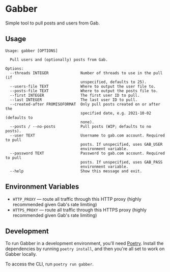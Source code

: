 # Gabber
Simple tool to pull posts and users from Gab.

## Usage

```text
Usage: gabber [OPTIONS]

  Pull users and (optionally) posts from Gab.

Options:
  --threads INTEGER              Number of threads to use in the pull (if
                                 unspecified, defaults to 25).
  --users-file TEXT              Where to output the user file to.
  --posts-file TEXT              Where to output the posts file to.
  --first INTEGER                The first user ID to pull.
  --last INTEGER                 The last user ID to pull.
  --created-after FROMISOFORMAT  Only pull posts created on or after the
                                 specified date, e.g. 2021-10-02 (defaults to
                                 none).
  --posts / --no-posts           Pull posts (WIP; defaults to no posts).
  --user TEXT                    Username to gab.com account. Required to pull
                                 posts. If unspecified, uses GAB_USER
                                 environment variable.
  --password TEXT                Password to gab.com account. Required to pull
                                 posts. If unspecified, uses GAB_PASS
                                 environment variable.
  --help                         Show this message and exit.
```

## Environment Variables

* `HTTP_PROXY` — route all traffic through this HTTP proxy (highly recommended given Gab's rate limiting)
* `HTTPS_PROXY` — route all traffic through this HTTPS proxy (highly recommended given Gab's rate limiting)

## Development

To run Gabber in a development environment, you'll need [Poetry](https://python-poetry.org). Install the dependencies by running `poetry install`, and then you're all set to work on Gabber locally.

To access the CLI, run `poetry run gabber`.
